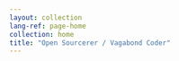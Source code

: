 ```yaml
---
layout: collection
lang-ref: page-home
collection: home
title: "Open Sourcerer / Vagabond Coder"
---
```

